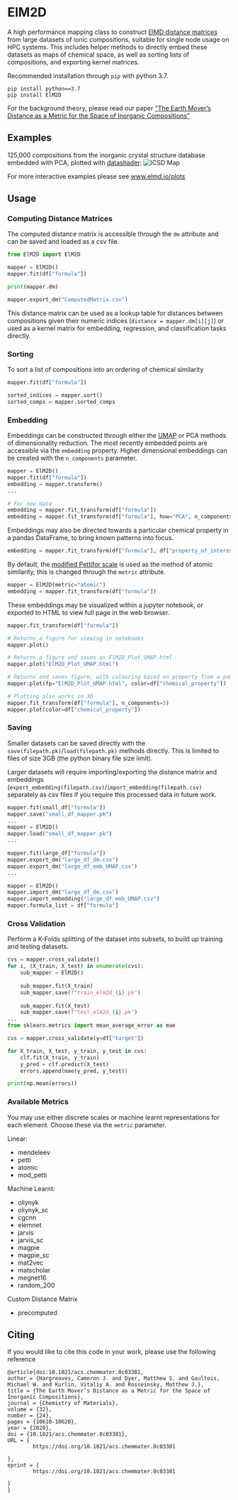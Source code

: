 # ElM2D
A high performance mapping class to construct [ElMD distance matrices](www.github.com/lrcfmd/ElMD) from large datasets of ionic compositions, suitable for single node usage on HPC systems. This includes helper methods to directly embed these datasets as maps of chemical space, as well as sorting lists of compositions, and exporting kernel matrices. 

Recommended installation through `pip` with python 3.7.

```
pip install python==3.7
pip install ElM2D
```

For the background theory, please read our paper ["The Earth Mover’s Distance as a Metric for the Space of Inorganic Compositions"](https://pubs.acs.org/doi/full/10.1021/acs.chemmater.0c03381)

## Examples

125,000 compositions from the inorganic crystal structure database embedded with PCA, plotted with [datashader](https://github.com/holoviz/datashader):
![ICSD Map](https://i.imgur.com/ZPqHxsz.png)

For more interactive examples please see www.elmd.io/plots

## Usage 

### Computing Distance Matrices

The computed distance matrix is accessible through the `dm` attribute and can be saved and loaded as a csv file.

```python
from ElM2D import ElM2D

mapper = ElM2D()
mapper.fit(df["formula"])

print(mapper.dm)

mapper.export_dm("ComputedMatrix.csv")
```

This distance matrix can be used as a lookup table for distances between compositions given their numeric indices (`distance = mapper.dm[i][j]`) or used as a kernel matrix for embedding, regression, and classification tasks directly.

### Sorting

To sort a list of compositions into an ordering of chemical similarity

```python
mapper.fit(df["formula"])

sorted_indices = mapper.sort()
sorted_comps = mapper.sorted_comps
```

### Embedding

Embeddings can be constructed through either the [UMAP](https://github.com/lmcinnes/umap) or PCA methods of dimensionality reduction. The most recently embedded points are accessible via the `embedding` property. Higher dimensional embeddings can be created with the `n_components` parameter. 

```python
mapper = ElM2D()
mapper.fit(df["formula"])
embedding = mapper.transform()
...

# For new data
embedding = mapper.fit_transform(df["formula"])
embedding = mapper.fit_transform(df["formula"], how="PCA", n_components=7)
```

Embeddings may also be directed towards a particular chemical property in a pandas DataFrame, to bring known patterns into focus.
```python
embedding = mapper.fit_transform(df["formula"], df["property_of_interest"])
```

By default, the [modified Pettifor scale](https://iopscience.iop.org/article/10.1088/1367-2630/18/9/093011/meta) is used as the method of atomic similarity, this is changed through the `metric` attribute. 

```python
mapper = ElM2D(metric="atomic")
embedding = mapper.fit_transform(df["formula"])
```

These embeddings may be visualized within a jupyter notebook, or exported to HTML to view full page in the web browser.

```python
mapper.fit_transform(df["formula"])

# Returns a figure for viewing in notebooks
mapper.plot() 

# Returns a figure and saves as ElM2D_Plot_UMAP.html
mapper.plot("ElM2D_Plot_UMAP.html")  

# Returns and saves figure, with colouring based on property from a pandas Series
mapper.plot(fp="ElM2D_Plot_UMAP.html", color=df["chemical_property"]) 

# Plotting also works in 3D
mapper.fit_transform(df["formula"], n_components=3)
mapper.plot(color=df["chemical_property"])
```

### Saving 

Smaller datasets can be saved directly with the `save(filepath.pk)`/`load(filepath.pk)` methods directly. This is limited to files of size 3GB (the python binary file size limit).

Larger datasets will require importing/exporting the distance matrix and embeddings (`export_embedding(filepath.csv)`/`import_embedding(filepath.csv)` separately as csv files if you require this processed data in future work. 

```python
mapper.fit(small_df["formula"])
mapper.save("small_df_mapper.pk")
...
mapper = ElM2D()
mapper.load("small_df_mapper.pk")
...

mapper.fit(large_df["formula"])
mapper.export_dm("large_df_dm.csv")
mapper.export_dm("large_df_emb_UMAP.csv")
...

mapper = ElM2D()
mapper.import_dm("large_df_dm.csv")
mapper.import_embedding("large_df_emb_UMAP.csv")
mapper.formula_list = df["formula"]
```

### Cross Validation

Perform a K-Folds splitting of the dataset into subsets, to build up training
and testing datasets.

```python
cvs = mapper.cross_validate()
for i, (X_train, X_test) in enumerate(cvs):
    sub_mapper = ElM2D()
    
    sub_mapper.fit(X_train)
    sub_mapper.save(f"train_elm2d_{i}.pk")
    
    sub_mapper.fit(X_test)
    sub_mapper.save(f"test_elm2d_{i}.pk")
...
from sklearn.metrics import mean_average_error as mae

cvs = mapper.cross_validate(y=df["target"])

for X_train, X_test, y_train, y_test in cvs:
    clf.fit(X_train, y_train)
    y_pred = clf.predict(X_test)
    errors.append(mae(y_pred, y_test))

print(np.mean(errors))
```

### Available Metrics
You may use either discrete scales or machine learnt representations for each element. Choose these via the `metric` parameter.

Linear:
- mendeleev
- petti
- atomic
- mod_petti

Machine Learnt:
- oliynyk 
- oliynyk_sc
- cgcnn 
- elemnet 
- jarvis 
- jarvis_sc 
- magpie 
- magpie_sc 
- mat2vec 
- matscholar 
- megnet16 
- random_200

Custom Distance Matrix
- precomputed

## Citing

If you would like to cite this code in your work, please use the following reference

```
@article{doi:10.1021/acs.chemmater.0c03381,
author = {Hargreaves, Cameron J. and Dyer, Matthew S. and Gaultois, Michael W. and Kurlin, Vitaliy A. and Rosseinsky, Matthew J.},
title = {The Earth Mover’s Distance as a Metric for the Space of Inorganic Compositions},
journal = {Chemistry of Materials},
volume = {32},
number = {24},
pages = {10610-10620},
year = {2020},
doi = {10.1021/acs.chemmater.0c03381},
URL = { 
        https://doi.org/10.1021/acs.chemmater.0c03381
    
},
eprint = { 
        https://doi.org/10.1021/acs.chemmater.0c03381
    
}
}
```